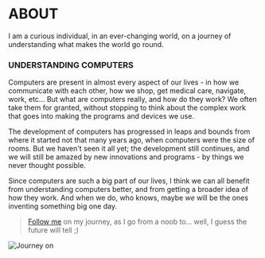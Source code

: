 # ABOUT 

I am a curious individual, in an ever-changing world, on a journey of understanding what makes the world go round.

### UNDERSTANDING COMPUTERS

Computers are present in almost every aspect of our lives - in how we communicate with each other, how we shop, get medical care, navigate, work, etc...  But what are computers really, and how do they work? We often take them for granted, without stopping to think about the complex work that goes into making the programs and devices we use. 

The development of computers has progressed in leaps and bounds from where it started not that many years ago, when computers were the size of rooms. But we haven't seen it all yet; the development still continues, and we will still be amazed by new innovations and programs - by things we never thought possible. 

Since computers are such a big part of our lives, I think we can all benefit from understanding computers better, and from getting a broader idea of how they work. And when we do, who knows, maybe _we_ will be the ones inventing something big one day.  

>[Follow me](diary-038.md) on my journey, as I go from a noob to… well, I guess the future will tell ;)

![Journey on][Journey] 







[Journey]: https://images.pexels.com/photos/209692/pexels-photo-209692.jpeg?auto=compress&cs=tinysrgb&dpr=3&h=750&w=1260
